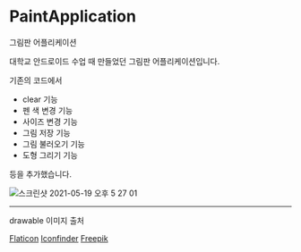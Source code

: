 # PaintApplication
그림판 어플리케이션

대학교 안드로이드 수업 때 만들었던 그림판 어플리케이션입니다. 

기존의 코드에서 

- clear 기능
- 펜 색 변경 기능
- 사이즈 변경 기능
- 그림 저장 기능
- 그림 불러오기 기능
- 도형 그리기 기능

등을 추가했습니다. 

![스크린샷 2021-05-19 오후 5 27 01](https://user-images.githubusercontent.com/53978090/118780999-930c6d80-b8c7-11eb-9f98-4064759f97c9.png)

---
drawable 이미지 출처

[Flaticon](https://www.flaticon.com/)
[Iconfinder](iconfinder.com)
[Freepik](https://www.freepik.com/)
